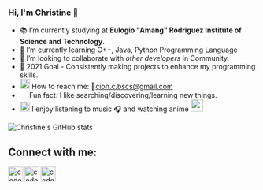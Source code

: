 ### Hi, I'm Christine 👋

<!--
**christine-lehmann/christine-lehmann** is a ✨ _special_ ✨ repository because its `README.md` (this file) appears on your GitHub profile.

Here are some ideas to get you started:-->

- 📚 I’m currently studying at **Eulogio "Amang" Rodriguez Institute of Science and Technology**.
- 🌱 I’m currently learning C++, Java, Python Programming Language
- 👯 I’m looking to collaborate with _other developers_ in Community.
- 🥅 2021 Goal - Consistently making projects to enhance my programming skills. 
- <img src="https://raw.githubusercontent.com/SP-XD/SP-XD/main/images/letterbox.gif" width="20"> How to reach me: 📧cion.c.bscs@gmail.com
- <img src="https://raw.githubusercontent.com/SP-XD/SP-XD/main/images/lightning.gif" width="15"> Fun fact: I like searching/discovering/learning new things. 
-  <img src = "https://camo.githubusercontent.com/662490d98da872217819984322ada7eabdb0cf406f49e1efbfd6cdc27e164b3e/68747470733a2f2f656d6f6a69732e736c61636b6d6f6a69732e636f6d2f656d6f6a69732f696d616765732f313632313032343339342f33393039322f6361742d726f6c6c2e6769663f31363231303234333934" width = "20"> I enjoy listening to music 🎧 and watching anime <img src="https://th.bing.com/th/id/R.af8fb85c71d8647342e9f7abf6573e45?rik=sq4dnj4a3K%2b1BQ&riu=http%3a%2f%2fi7.glitter-graphics.org%2fpub%2f1155%2f1155187rl6ofvu45v.gif&ehk=SDQwQuM2LxDHEMPKyyEfIqzPLt8i%2fyJXqCKkhAInx7A%3d&risl=&pid=ImgRaw&r=0" width="25">

<!-- Github Stats -->
![Christine's GitHub stats](https://github-readme-stats.vercel.app/api?username=christine-lehmann&show_icons=true&theme=chartreuse-dark)


<!--[![Christine's wakatime stats](https://github-readme-stats.vercel.app/api/wakatime?username=@christine_cion)](https://github.com/christine-lehmann/github-readme-stats)


<!--[![Top Langs](https://github-readme-stats.vercel.app/api/top-langs/?username=christine-lehmann)](https://github.com/christine-lehmann/github-readme-stats)


<!--[![Top Langs](https://github-readme-stats.vercel.app/api/top-langs/?username=christine-lehmann)](https://github.com/christine-lehmann/github-readme-stats)-->

<!--[Wakatime stats](https://github-readme-stats.vercel.app/api/wakatime?username=@christine_cion)-->

<!--[![Top Langs](https://github-readme-stats.vercel.app/api/top-langs/?username=christine-lehmann&layout=compact)](https://github.com/christine-lehmann/github-readme-stats)-->


## Connect with me:
[<img align="left" alt="codeSTACKr | Facebook" width="30px" src="https://img.icons8.com/ios-glyphs/30/4a90e2/facebook.png" />][facebook]
[<img align="left" alt="codeSTACKr | Twitter" width="30px" src="https://img.icons8.com/color/240/000000/twitter--v1.png" />][twitter]
[<img align="left" alt="codeSTACKr | LinkedIn" width="30px" src="https://img.icons8.com/fluent/240/000000/linkedin.png" />][linkedin]
<br />

<!-- This section you create this variables that are used above -->
[facebook]: https://web.facebook.com/christinemae.cionii/
[twitter]: https://twitter.com/ChristineCion
[linkedin]: https://www.linkedin.com/in/christinecion/
